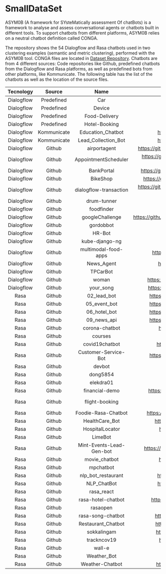 # SmallDataSet
ASYM0B (A framework for SYsteMatically assessment Of chatBots) is a framework to analyse and assess conversational agents or chatbots built in different tools. To support chatbots from different platforms, ASYM0B relies on a neutral chatbot definition called CONGA.

The repository shows the 54 Dialogflow and Rasa chatbots used in two clustering examples (semantic and metric clustering), performed with the ASYM0B tool. CONGA files are located in [Dataset Repository](https://github.com/ASYM0B/Dataset). Chatbots are from 4 different sources: Code repositories like Github, predefined chatbots from the Dialogflow and Rasa platforms, as well as predefined bots from other platforms, like Kommunicate. The following table has the list of the chatbots as well as the location of the source files. 

|  Tecnology |    Source   |           Name           |                                 Location                                |
|:----------:|:-----------:|:------------------------:|:-----------------------------------------------------------------------:|
| Dialogflow |  Predefined | Car                      | https://dialogflow.cloud.google.com/                                    |
| Dialogflow |  Predefined | Device                   | https://dialogflow.cloud.google.com/                                    |
| Dialogflow |  Predefined | Food-Delivery            | https://dialogflow.cloud.google.com/                                    |
| Dialogflow |  Predefined | Hotel-Booking            | https://dialogflow.cloud.google.com/                                    |
| Dialogflow | Kommunicate | Education_Chatbot        | https://docs.kommunicate.io/docs/bot-samples                            |
| Dialogflow | Kommunicate | Lead_Collection_Bot      | https://docs.kommunicate.io/docs/bot-samples                            |
| Dialogflow |    Github   | airportagent             | https://github.com/dialogflow/selfservicekiosk-audio-streaming          |
| Dialogflow |    Github   | AppointmentScheduler     | https://github.com/priyankavergadia/AppointmentScheduler-GoogleCalendar |
| Dialogflow |    Github   | BankPortal               | https://github.com/happyman125/Angular_Django_BankPortal                |
| Dialogflow |    Github   | BikeShop                 | https://github.com/dialogflow/fulfillment-bike-shop-nodejs              |
| Dialogflow |    Github   | dialogflow-transaction   | https://github.com/actions-on-google/dialogflow-transactions-nodejs     |
| Dialogflow |    Github   | drum-tunner              | https://github.com/kubawolanin/drum-tuner                               |
| Dialogflow |    Github   | foodfinder               | https://github.com/karri-sek/foodfinder                                 |
| Dialogflow |    Github   | googleChallenge          | https://github.com/singhricha2995/google_solution_challenge_2020        |
| Dialogflow |    Github   | gordobbot                | https://github.com/adu370/gordobbot                                     |
| Dialogflow |    Github   | HR-Bot                   | https://github.com/VyshakAV/HR-Bot                                      |
| Dialogflow |    Github   | kube-django-ng           | https://github.com/savelee/kube-django-ng                               |
| Dialogflow |    Github   | multimodal-food-apps     | https://github.com/depstein/multimodal-food-apps/                       |
| Dialogflow |    Github   | News_Agent               | https://github.com/SrinivasGolla/News_Chatbot                           |
| Dialogflow |    Github   | TPCarBot                 | https://github.com/juandag97/TPCarBot                                   |
| Dialogflow |    Github   | woman                    | https://github.com/ascir/dialogflow_agent_WomanSafety                   |
| Dialogflow |    Github   | your_song                | https://github.com/twinkletwinklelittlestar70/your_song/                |
| Rasa       |    Github   | 02_lead_bot              | https://github.com/cedextech/rasa-chatbot-templates                     |
| Rasa       |    Github   | 05_event_bot             | https://github.com/cedextech/rasa-chatbot-templates                     |
| Rasa       |    Github   | 06_hotel_bot             | https://github.com/cedextech/rasa-chatbot-templates                     |
| Rasa       |    Github   | 09_news_api              | https://github.com/cedextech/rasa-chatbot-templates                     |
| Rasa       |    Github   | corona-chatbot           | https://github.com/sureshdudi/corona-chatbot                            |
| Rasa       |    Github   | courses                  | https://github.com/12978452-kai/courses                                 |
| Rasa       |    Github   | covid19chatbot           | https://github.com/vaibhavvikas/covid19chatbot                          |
| Rasa       |    Github   | Customer-Service-Bot     | https://github.com/aadimangla/Customer-Service-Bot                      |
| Rasa       |    Github   | devbot                   | https://github.com/glauciams/devbot                                     |
| Rasa       |    Github   | dong5854                 | https://github.com/dong5854/RASA-                                       |
| Rasa       |    Github   | elekdra01                | https://github.com/elekdra01/rasabot                                    |
| Rasa       |    Github   | financial-demo           | https://github.com/RasaHQ/financial-demo/tree/rasa-1                    |
| Rasa       |    Github   | flight-booking           | https://github.com/zarzouram/MLT-Master_in_Language_Technology          |
| Rasa       |    Github   | Foodie-Rasa-Chatbot      | https://github.com/chebroluharika/Foodie-Rasa-Chatbot                   |
| Rasa       |    Github   | HealthCare_Bot           | https://github.com/Mehakpreet03/HealthCare_Bot                          |
| Rasa       |    Github   | HospitalLocator          | https://github.com/AtriSaxena/HospitalLocator                           |
| Rasa       |    Github   | LimeBot                  | https://github.com/archiesarck/LimeBot                                  |
| Rasa       |    Github   | Mint-Events-Lead-Gen-bot | https://github.com/vanshkapil/Mint-Events-Lead-Gen-bot                  |
| Rasa       |    Github   | movie_chatbot            | https://github.com/frozentoad9/movie_chatbot                            |
| Rasa       |    Github   | mpchatbot                | https://github.com/Sahil3343/mpchatbot                                  |
| Rasa       |    Github   | nlp_bot_restaurant       | https://github.com/dhrubach/nlp_bot_restaurant                          |
| Rasa       |    Github   | NLP_ChatBot              | https://github.com/PrinceDuru/NLP_ChatBot_P6                            |
| Rasa       |    Github   | rasa_react               | https://github.com/kfedo/rasa_react                                     |
| Rasa       |    Github   | rasa-hotel-chatbot       | https://github.com/kshitizj4/Resturant-Rasa-Chatbot                     |
| Rasa       |    Github   | rasaopen                 | https://github.com/athenasaurav/rasaopen                                |
| Rasa       |    Github   | rasa-song-chatbot        | https://github.com/hetpandya/rasa-song-chatbot                          |
| Rasa       |    Github   | Restaurant_Chatbot       | https://github.com/manoj567/Restaurant_Chatbot                          |
| Rasa       |    Github   | sokkalingam              | https://github.com/nagarajanmolrao/sokkalingam                          |
| Rasa       |    Github   | trackncov19              | https://github.com/skishanali981/trackncov19                            |
| Rasa       |    Github   | wall-e                   | https://github.com/itsromiljain/chatbot                                 |
| Rasa       |    Github   | Weather_Bot              | https://github.com/0wuxinyun/RASA                                       |
| Rasa       |    Github   | Weather-Chatbot          | https://github.com/gurugaurav/Weather-Chatbot                           |
